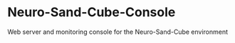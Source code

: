 Neuro-Sand-Cube-Console
=======================

Web server and monitoring console for the Neuro-Sand-Cube environment